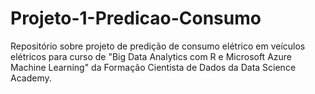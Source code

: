 # Projeto-1-Predicao-Consumo
Repositório sobre projeto de predição de consumo elétrico em veículos elétricos para curso de "Big Data Analytics com R e Microsoft Azure Machine Learning" da Formação Cientista de Dados da Data Science Academy.
